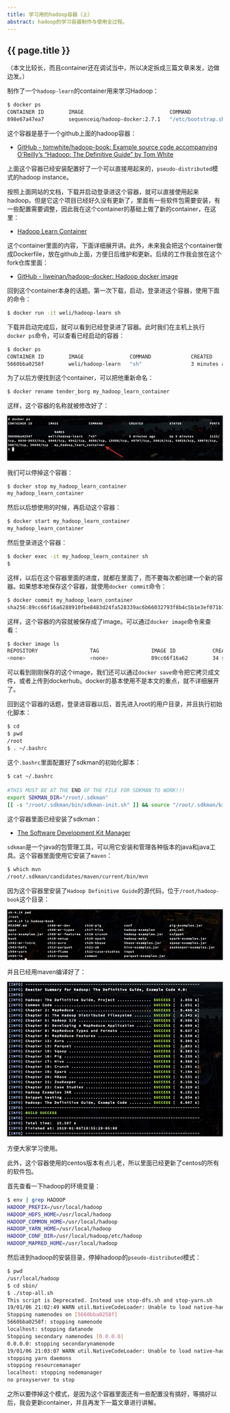 ```yaml
---
title: 学习用的hadoop容器（上）
abstract: hadoop的学习容器制作与使用全过程。
---
```


## {{ page.title }}


（本文比较长，而且container还在调试当中，所以决定拆成三篇文章来发，边做边发。）

制作了一个`hadoop-learn`的container用来学习Hadoop：

```bash
$ docker ps
CONTAINER ID        IMAGE                            COMMAND                  CREATED             STATUS              PORTS                                                                                                                                NAMES
898e67a47ea7        sequenceiq/hadoop-docker:2.7.1   "/etc/bootstrap.sh -…"   15 hours ago        Up 14 minutes       2122/tcp, 8030-8033/tcp, 8040/tcp, 8042/tcp, 8088/tcp, 19888/tcp, 49707/tcp, 50010/tcp, 50020/tcp, 50070/tcp, 50075/tcp, 50090/tcp   hadoop-learn
```

这个容器是基于一个github上面的hadoop容器：

- [GitHub - tomwhite/hadoop-book: Example source code accompanying O’Reilly’s “Hadoop: The Definitive Guide” by Tom White](https://github.com/tomwhite/hadoop-book)

上面这个容器已经安装配置好了一个可以直接用起来的，`pseudo-distributed`模式的hadoop instance。

按照上面网站的文档，下载并启动登录进这个容器，就可以直接使用起来hadoop。但是它这个项目已经好久没有更新了，里面有一些软件包需要安装，有一些配置需要调整，因此我在这个container的基础上做了新的container，在这里：

- [Hadoop Learn Container](https://cloud.docker.com/repository/docker/weli/hadoop-learn)

这个container里面的内容，下面详细展开讲。此外，未来我会把这个container做成Dockerfile，放在github上面，方便日后维护和更新。后续的工作我会放在这个fork仓库里面：

- [GitHub - liweinan/hadoop-docker: Hadoop docker image](https://github.com/liweinan/hadoop-docker)

回到这个container本身的话题。第一次下载，启动，登录进这个容器，使用下面的命令：

```bash
$ docker run -it weli/hadoop-learn sh
```

下载并启动完成后，就可以看到已经登录进了容器。此时我们在主机上执行`docker ps`命令，可以查看已经启动的容器：

```bash
$ docker ps
CONTAINER ID        IMAGE               COMMAND             CREATED             STATUS              PORTS                                                                                                                                NAMES
5660bba0258f        weli/hadoop-learn   "sh"                3 minutes ago       Up 3 minutes        2122/tcp, 8030-8033/tcp, 8040/tcp, 8042/tcp, 8088/tcp, 19888/tcp, 49707/tcp, 50010/tcp, 50020/tcp, 50070/tcp, 50075/tcp, 50090/tcp   tender_borg
```

为了以后方便找到这个container，可以把他重新命名：

```bash
$ docker rename tender_borg my_hadoop_learn_container
```

这样，这个容器的名称就被修改好了：

![](https://raw.githubusercontent.com/liweinan/blogpicbackup/master/data/75C2E52D-C9C9-4F2E-9BAA-7022BC515245.png)

我们可以停掉这个容器：

```bash
$ docker stop my_hadoop_learn_container
my_hadoop_learn_container
```

然后以后想使用的时候，再启动这个容器：

```bash
$ docker start my_hadoop_learn_container
my_hadoop_learn_container
```

然后登录进这个容器：

```bash
$ docker exec -it my_hadoop_learn_container sh
$ 
```

这样，以后在这个容器里面的进度，就都在里面了，而不要每次都创建一个新的容器。如果想本地保存这个容器，就使用`docker commit`命令：

```bash
$ docker commit my_hadoop_learn_container
sha256:89cc66f16a6288910fbe8483d24fa528339ac6b66032793f8b4c5b1e3ef071b7
```

这样，这个容器的内容就被保存成了image。可以通过`docker image`命令来查看：

```bash
$ docker image ls
REPOSITORY                 TAG                 IMAGE ID            CREATED             SIZE
<none>                     <none>              89cc66f16a62        34 seconds ago      2.99GB
```

可以看到刚刚保存的这个image，我们还可以通过`docker save`命令把它拷贝成文件，或者上传到dockerhub。docker的基本使用不是本文的重点，就不详细展开了。

回到这个容器的话题，登录进容器以后，首先进入root的用户目录，并且执行初始化脚本：

```bash
$ cd
$ pwd
/root
$ . ~/.bashrc
```

这个`.bashrc`里面配置好了sdkman的初始化脚本：

```bash
$ cat ~/.bashrc

#THIS MUST BE AT THE END OF THE FILE FOR SDKMAN TO WORK!!!
export SDKMAN_DIR="/root/.sdkman"
[[ -s "/root/.sdkman/bin/sdkman-init.sh" ]] && source "/root/.sdkman/bin/sdkman-init.sh"
```

这个容器里面已经安装了sdkman：

- [The Software Development Kit Manager](https://sdkman.io/)

`sdkman`是一个java的包管理工具，可以用它安装和管理各种版本的java和java工具。这个容器里面使用它安装了`maven`：

```bash
$ which mvn
/root/.sdkman/candidates/maven/current/bin/mvn
```

因为这个容器里安装了`Hadoop Definitive Guide`的源代码，位于`/root/hadoop-book`这个目录：

![](https://raw.githubusercontent.com/liweinan/blogpicbackup/master/data/55E50631-DE9D-4618-BCB7-5F254CE67DF8.png)

并且已经用maven编译好了：

![](https://raw.githubusercontent.com/liweinan/blogpicbackup/master/data/C3395662-8EE7-4EFA-B0DC-BAA4A69B00E8.png)

方便大家学习使用。

此外，这个容器使用的centos版本有点儿老，所以里面已经更新了centos的所有的软件包。

首先查看一下hadoop的环境变量：

```bash
$ env | grep HADOOP
HADOOP_PREFIX=/usr/local/hadoop
HADOOP_HDFS_HOME=/usr/local/hadoop
HADOOP_COMMON_HOME=/usr/local/hadoop
HADOOP_YARN_HOME=/usr/local/hadoop
HADOOP_CONF_DIR=/usr/local/hadoop/etc/hadoop
HADOOP_MAPRED_HOME=/usr/local/hadoop
```

然后进到hadoop的安装目录，停掉hadoop的`pseudo-distributed`模式：

```bash
$ pwd
/usr/local/hadoop
$ cd sbin/
$ ./stop-all.sh
This script is Deprecated. Instead use stop-dfs.sh and stop-yarn.sh
19/01/06 21:02:49 WARN util.NativeCodeLoader: Unable to load native-hadoop library for your platform... using builtin-java classes where applicable
Stopping namenodes on [5660bba0258f]
5660bba0258f: stopping namenode
localhost: stopping datanode
Stopping secondary namenodes [0.0.0.0]
0.0.0.0: stopping secondarynamenode
19/01/06 21:03:07 WARN util.NativeCodeLoader: Unable to load native-hadoop library for your platform... using builtin-java classes where applicable
stopping yarn daemons
stopping resourcemanager
localhost: stopping nodemanager
no proxyserver to stop
```

之所以要停掉这个模式，是因为这个容器里面还有一些配置没有搞好，等搞好以后，我会更新container，并且再发下一篇文章进行讲解。



